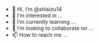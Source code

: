 - 👋 Hi, I’m @shisizu14
- 👀 I’m interested in ...
- 🌱 I’m currently learning ...
- 💞️ I’m looking to collaborate on ...
- 📫 How to reach me ...

<!---https://snapshot.org/#/laobing.eth/proposal/0x248885e2d34427bb0f0c6c615baa6c01d5e80348a85032c0d1858741ed8cd4bb
shisizu14/shisizu14 is a ✨ special ✨ repository because its `README.md` (this file) appears on your GitHub profile.
You can click the Preview link to take a look at your changes.
--->
